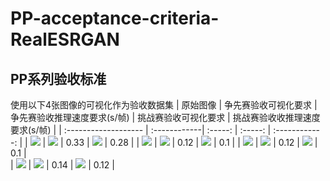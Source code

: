 # PP-acceptance-criteria-RealESRGAN
## PP系列验收标准
使用以下4张图像的可视化作为验收数据集
| 原始图像              | 争先赛验收可视化要求      | 争先赛验收推理速度要求(s/帧) |  挑战赛验收可视化要求 | 挑战赛验收收推理速度要求(s/帧) | 
| :------------------- | :------------| :-----: | :-----: | :------------: |
|   <img src="./imgs/00003.png" >  |   <img src="./imgs/00003_out1.png" >   |   0.33    |    <img src="./imgs/00003_out2.png" >    |    0.28    | 
|   <img src="./imgs/0014.jpg" >  |   <img src="./imgs/0014_out1.jpg" >   |   0.12    |    <img src="./imgs/0014_out2.jpg" >    |    0.1    | 
|   <img src="./imgs/0030.jpg" >  |    <img src="./imgs/0030_out1.jpg" >  |    0.12   |   <img src="./imgs/0030_out2.jpg" >    |    0.1   |  
|   <img src="./imgs/ADE_val_00000114.jpg" >  |   <img src="./imgs/ADE_val_00000114_out1.jpg" >   |  0.14     |    <img src="./imgs/ADE_val_00000114_out2.jpg" >   |    0.12    | 

